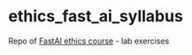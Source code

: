 # ethics_fast_ai_syllabus
Repo of [FastAI ethics course](http://ethics.fast.ai/syllabus/) - lab exercises


